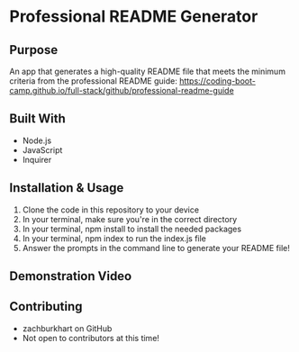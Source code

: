 # Professional README Generator

## Purpose
An app that generates a high-quality README file that meets the minimum criteria from the professional README guide: https://coding-boot-camp.github.io/full-stack/github/professional-readme-guide

## Built With
- Node.js
- JavaScript
- Inquirer

## Installation & Usage
1. Clone the code in this repository to your device
2. In your terminal, make sure you're in the correct directory
3. In your terminal, npm install to install the needed packages
3. In your terminal, npm index to run the index.js file
4. Answer the prompts in the command line to generate your README file!

## Demonstration Video


## Contributing
- zachburkhart on GitHub
- Not open to contributors at this time!